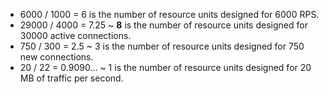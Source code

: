 * 6000 / 1000 = 6 is the number of resource units designed for 6000 RPS.
* 29000 / 4000 = 7.25 ~ **8** is the number of resource units designed for 30000 active connections.
* 750 / 300 = 2.5 ~ 3 is the number of resource units designed for 750 new connections.
* 20 / 22 = 0.9090... ~ 1 is the number of resource units designed for 20 MB of traffic per second.